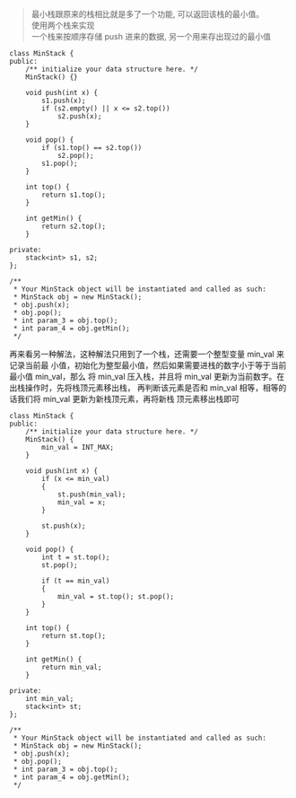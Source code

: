 >最小栈跟原来的栈相比就是多了一个功能, 可以返回该栈的最小值。   
使用两个栈来实现  
一个栈来按顺序存储 push 进来的数据, 另一个用来存出现过的最小值


```
class MinStack {
public:
    /** initialize your data structure here. */
    MinStack() {}
    
    void push(int x) {
        s1.push(x);
        if (s2.empty() || x <= s2.top()) 
            s2.push(x);
    }
    
    void pop() {
        if (s1.top() == s2.top()) 
            s2.pop();
        s1.pop();
    }

    int top() {
        return s1.top();
    }
    
    int getMin() {
        return s2.top();
    }
    
private:
    stack<int> s1, s2;
};

/**
 * Your MinStack object will be instantiated and called as such:
 * MinStack obj = new MinStack();
 * obj.push(x);
 * obj.pop();
 * int param_3 = obj.top();
 * int param_4 = obj.getMin();
 */
```



再来看另一种解法，这种解法只用到了一个栈，还需要一个整型变量 min_val 来记录当前最
小值，初始化为整型最小值，然后如果需要进栈的数字小于等于当前最小值 min_val，那么
将 min_val 压入栈，并且将 min_val 更新为当前数字。在出栈操作时，先将栈顶元素移出栈，
再判断该元素是否和 min_val 相等，相等的话我们将 min_val 更新为新栈顶元素，再将新栈
顶元素移出栈即可


```
class MinStack {
public:
    /** initialize your data structure here. */
    MinStack() {
        min_val = INT_MAX;
    }
    
    void push(int x) {
        if (x <= min_val) 
        {
            st.push(min_val);
            min_val = x;
        }
        
        st.push(x);
    }
    
    void pop() {
        int t = st.top(); 
        st.pop();
        
        if (t == min_val) 
        {
            min_val = st.top(); st.pop();
        }
    }
    
    int top() {
        return st.top();
    }
    
    int getMin() {
        return min_val;
    }
    
private:
    int min_val;
    stack<int> st;
};

/**
 * Your MinStack object will be instantiated and called as such:
 * MinStack obj = new MinStack();
 * obj.push(x);
 * obj.pop();
 * int param_3 = obj.top();
 * int param_4 = obj.getMin();
 */
```
